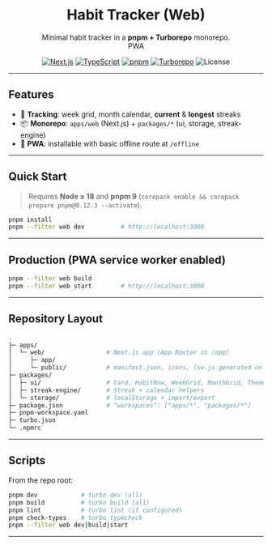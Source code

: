 

<h1 align="center">Habit Tracker (Web)</h1>

<p align="center">
  Minimal habit tracker in a <strong>pnpm + Turborepo</strong> monorepo.<br/>
  PWA
</p>

<p align="center">
  <a href="https://nextjs.org/"><img alt="Next.js" src="https://img.shields.io/badge/Next.js-14-000?logo=nextdotjs" /></a>
  <a href="https://www.typescriptlang.org/"><img alt="TypeScript" src="https://img.shields.io/badge/TypeScript-5-3178C6?logo=typescript&logoColor=fff" /></a>
  <a href="https://pnpm.io/"><img alt="pnpm" src="https://img.shields.io/badge/pnpm-9-F69220?logo=pnpm&logoColor=000" /></a>
  <a href="https://turbo.build/repo"><img alt="Turborepo" src="https://img.shields.io/badge/Turbo-Repo-000?logo=turborepo" /></a>
  <a><img alt="License" src="https://img.shields.io/badge/License-MIT-00B894" /></a>
</p>

---

## Features

- 🎯 **Tracking**: week grid, month calendar, **current** & **longest** streaks  
- 📦 **Monorepo**: `apps/web` (Next.js) + `packages/*` (ui, storage, streak-engine)
- 📱 **PWA**: installable with basic offline route at `/offline`

---

## Quick Start

> Requires **Node ≥ 18** and **pnpm 9** (`corepack enable && corepack prepare pnpm@9.12.3 --activate`).

```bash
pnpm install
pnpm --filter web dev          # http://localhost:3000
```
---
## Production (PWA service worker enabled)
```bash
pnpm --filter web build
pnpm --filter web start        # http://localhost:3000
```
---
## Repository Layout
```bash
.
├─ apps/
│  └─ web/                 # Next.js app (App Router in /app)
│     ├─ app/
│     └─ public/           # manifest.json, icons, (sw.js generated on build)
├─ packages/
│  ├─ ui/                  # Card, HabitRow, WeekGrid, MonthGrid, Theme
│  ├─ streak-engine/       # Streak + calendar helpers
│  └─ storage/             # localStorage + import/export
├─ package.json            # "workspaces": ["apps/*", "packages/*"]
├─ pnpm-workspace.yaml
├─ turbo.json
└─ .npmrc
```
---
## Scripts

From the repo root:
```bash
pnpm dev            # turbo dev (all)
pnpm build          # turbo build (all)
pnpm lint           # turbo lint (if configured)
pnpm check-types    # turbo typecheck
pnpm --filter web dev|build|start
```

---
